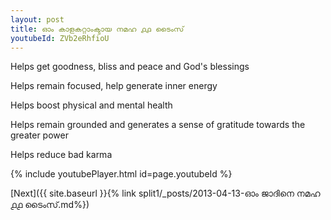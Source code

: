 ```yaml
---
layout: post
title: ഓം കാളകറ്റാംക്ടായ നമഹ ൧൧ ടൈംസ്
youtubeId: ZVb2eRhfioU
---
```

 
 
Helps get goodness, bliss and peace and God's blessings
 
Helps remain focused, help generate inner energy 
 
Helps boost physical and mental health 
 
Helps remain grounded and generates a sense of gratitude towards the greater power 
 
Helps reduce bad karma
 
 
 
 


{% include youtubePlayer.html id=page.youtubeId %}
 
[Next]({{ site.baseurl }}{% link  split1/_posts/2013-04-13-ഓം ജാദിനെ നമഹ ൧൧ ടൈംസ്.md%})
 
